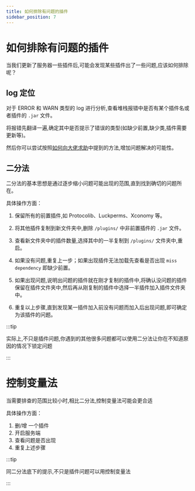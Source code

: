 ```yaml
---
title: 如何排除有问题的插件
sidebar_position: 7
---
```


# 如何排除有问题的插件

当我们更新了服务器一些插件后,可能会发现某些插件出了一些问题,应该如何排除呢？

## log 定位

对于 ERROR 和 WARN 类型的 log 进行分析,查看堆栈报错中是否有某个插件名或者插件的 `.jar` 文件。

将报错先翻译一遍,确定其中是否提示了错误的类型(如缺少前置,缺少类,插件需要更新等)。

然后你可以尝试按照[如何向大佬求助](https://yizhan.wiki/NitWikit/Java/start/ask-for-help)中提到的方法,增加问题解决的可能性。

## 二分法

二分法的基本思想是通过逐步缩小问题可能出现的范围,直到找到确切的问题所在。

具体操作方面：

1. 保留所有的前置插件,如 Protocolib、Luckperms、Xconomy 等。

2. 将其他插件复制到新文件夹中,删除 `/plugins/` 中非前置插件的 `.jar` 文件。

3. 查看新文件夹中的插件数量,选择其中的一半复制到 `/plugins/` 文件夹中,重启。

4. 如果没有问题,重复上一步；如果出现插件无法加载先查看是否出现 `miss dependency` 即缺少前置。

5. 如果出现问题,说明出问题的插件就在刚才复制的插件中,将确认没问题的插件保留在插件文件夹中,然后再从刚复制的插件中选择一半插件加入插件文件夹中。

6. 重复以上步骤,直到发现某一插件加入前没有问题而加入后出现问题,即可确定为该插件的问题。

:::tip

实际上,不只是插件问题,你遇到的其他很多问题都可以使用二分法让你在不知道原因的情况下锁定问题

:::

# 控制变量法

当需要排查的范围比较小时,相比二分法,控制变量法可能会更合适

具体操作方面：

1. 删/增 一个插件
2. 开启服务端
3. 查看问题是否出现
4. 重复上述步骤

:::tip

同二分法底下的提示,不只是插件问题可以用控制变量法

:::
